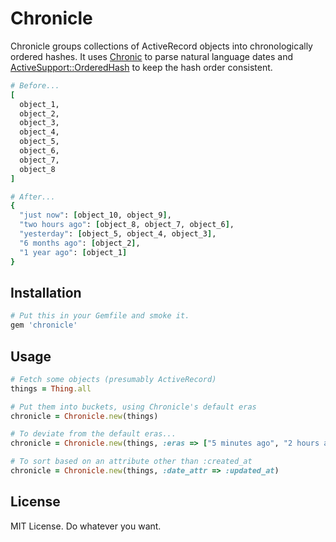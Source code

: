 Chronicle
=========

Chronicle groups collections of ActiveRecord objects into chronologically ordered hashes.
It uses [Chronic](https://github.com/mojombo/chronic/) to parse natural language dates 
and [ActiveSupport::OrderedHash](http://apidock.com/rails/ActiveSupport/OrderedHash)
to keep the hash order consistent.

```ruby
# Before...
[
  object_1,
  object_2,
  object_3,
  object_4,
  object_5,
  object_6,
  object_7,
  object_8
]

# After... 
{
  "just now": [object_10, object_9],
  "two hours ago": [object_8, object_7, object_6],
  "yesterday": [object_5, object_4, object_3],
  "6 months ago": [object_2],
  "1 year ago": [object_1]
}
```

Installation
------------

```ruby
# Put this in your Gemfile and smoke it.
gem 'chronicle'
```

Usage
-----

```ruby
# Fetch some objects (presumably ActiveRecord)
things = Thing.all

# Put them into buckets, using Chronicle's default eras
chronicle = Chronicle.new(things)

# To deviate from the default eras...
chronicle = Chronicle.new(things, :eras => ["5 minutes ago", "2 hours ago", "three weeks ago"])

# To sort based on an attribute other than :created_at
chronicle = Chronicle.new(things, :date_attr => :updated_at)
```

License
-------

MIT License. Do whatever you want.
